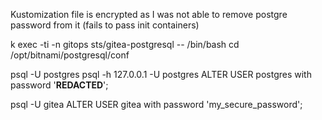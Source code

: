 
Kustomization file is encrypted as I was not able to remove postgre password from it (fails to pass init containers)


k exec -ti -n gitops sts/gitea-postgresql -- /bin/bash
cd /opt/bitnami/postgresql/conf

psql -U postgres
psql -h 127.0.0.1 -U postgres
ALTER USER postgres with password '**REDACTED**';

psql -U gitea
ALTER USER gitea with password 'my_secure_password';
